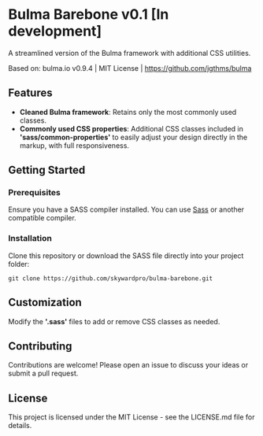 # Bulma Barebone v0.1 [In development]

A streamlined version of the Bulma framework with additional CSS utilities.

Based on: bulma.io v0.9.4 | MIT License | https://github.com/jgthms/bulma 

## Features

- **Cleaned Bulma framework**: Retains only the most commonly used classes.
- **Commonly used CSS properties**: Additional CSS classes included in **'sass/common-properties'** to easily adjust your design directly in the markup, with full responsiveness.

## Getting Started

### Prerequisites

Ensure you have a SASS compiler installed. You can use [Sass](https://sass-lang.com/install) or another compatible compiler.

### Installation

Clone this repository or download the SASS file directly into your project folder:

```git clone https://github.com/skywardpro/bulma-barebone.git```


## Customization

Modify the **'.sass'** files to add or remove CSS classes as needed.

## Contributing

Contributions are welcome! Please open an issue to discuss your ideas or submit a pull request.

## License

This project is licensed under the MIT License - see the LICENSE.md file for details.
